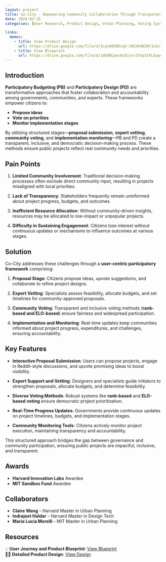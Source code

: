```yaml
---
layout: project
title: Co-City - Empowering Community Collaboration Through Transparent Participatory Budgeting and Design 
date: 2024-03-15
categories: [User Research, Product Design, Urban Planning, Voting Systems]

links:
  demos:
    - title: View Product Design
      url: https://drive.google.com/file/d/1Lynm0ZOOcqV-CWCHhd8ZHr1n2vluq-ma/view?usp=sharing
    - title: View Blueprint
      url: https://drive.google.com/file/d/1mDdBCpacAcDjvsr2Y3y1ChLEapcBCtCA/view?usp=sharing
---
```

## Introduction

**Participatory Budgeting (PB)** and **Participatory Design (PD)** are transformative approaches that foster collaboration and accountability among governments, communities, and experts. These frameworks empower citizens to:
- **Propose ideas**
- **Vote on priorities**
- **Monitor implementation stages**

By utilizing structured stages—**proposal submission**, **expert vetting**, **community voting**, and **implementation monitoring**—PB and PD create a transparent, inclusive, and democratic decision-making process. These methods ensure public projects reflect real community needs and priorities.

## Pain Points

1. **Limited Community Involvement**:
  Traditional decision-making processes often exclude direct community input, resulting in projects misaligned with local priorities.

2. **Lack of Transparency**:
  Stakeholders frequently remain uninformed about project progress, budgets, and outcomes.

3. **Inefficient Resource Allocation**:
  Without community-driven insights, resources may be allocated to low-impact or unpopular projects.

4. **Difficulty in Sustaining Engagement**:
  Citizens lose interest without continuous updates or mechanisms to influence outcomes at various stages.

## Solution

Co-City addresses these challenges through a **user-centric participatory framework** comprising:

1. **Proposal Stage**:
  Citizens propose ideas, upvote suggestions, and collaborate to refine project designs.

2. **Expert Vetting**:
  Specialists assess feasibility, allocate budgets, and set timelines for community-approved proposals.

3. **Community Voting**:
  Transparent and inclusive voting methods (**rank-based and ELO-based**) ensure fairness and widespread participation.

4. **Implementation and Monitoring**:
  Real-time updates keep communities informed about project progress, expenditures, and challenges, ensuring accountability.

## Key Features

- **Interactive Proposal Submission**:
 Users can propose projects, engage in Reddit-style discussions, and upvote promising ideas to boost visibility.

- **Expert Support and Vetting**:
 Designers and specialists guide initiators to strengthen proposals, allocate budgets, and determine feasibility.

- **Diverse Voting Methods**:
 Robust systems like **rank-based** and **ELO-based voting** ensure democratic project prioritization.

- **Real-Time Progress Updates**:
 Governments provide continuous updates on project timelines, budgets, and implementation stages.

- **Community Monitoring Tools**:
 Citizens actively monitor project execution, maintaining transparency and accountability.

This structured approach bridges the gap between governance and community participation, ensuring public projects are impactful, inclusive, and transparent.

## Awards

- **Harvard Innovation Labs** Awardee
- **MIT Sandbox Fund** Awardee

## Collaborators

- **Claire Wang** - Harvard Master in Urban Planning
- **Indrajeet Haldar** - Harvard Master in Design Tech
- **Maria Lucia Morelli** - MIT Master in Urban Planning

## Resources

💡 **User Journey and Product Blueprint**: [View Blueprint](https://drive.google.com/file/d/1mDdBCpacAcDjvsr2Y3y1ChLEapcBCtCA/view?usp=sharing)  
🧑‍🎨 **Detailed Product Design**: [View Design](https://drive.google.com/file/d/1Lynm0ZOOcqV-CWCHhd8ZHr1n2vluq-ma/view?usp=sharing)  